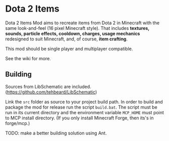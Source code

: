 Dota 2 Items
============

Dota 2 Items Mod aims to recreate items from Dota 2 in Minecraft with the same look-and-feel (16 pixel Minecraft style). That includes **textures, sounds, particle effects, cooldown, charges, usage mechanics** redesigned to suit Minecraft, and, of course, **item crafting**.

This mod should be single player and multiplayer compatible.

See the wiki for more.

Building
--------

Sources from LibSchematic are included. (https://github.com/tehbeard/LibSchematic)

Link the `src` folder as source to your project build path. In order to build and package the mod for release run the script `build.bat`. The script must be run in its current directory and the environment variable `MCP_HOME` must point to MCP install directory. (If you only install Minecraft Forge, then its's in forge/mcp.)

TODO: make a better building solution using Ant.
